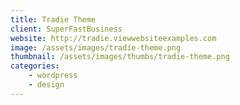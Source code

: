 ```yaml
---
title: Tradie Theme
client: SuperFastBusiness
website: http://tradie.viewwebsiteexamples.com
image: /assets/images/tradie-theme.png
thumbnail: /assets/images/thumbs/tradie-theme.png
categories:
    - wordpress
    - design
---
```

